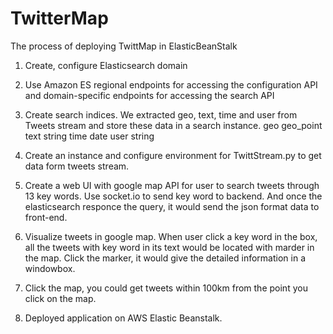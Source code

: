 # TwitterMap
The process of deploying TwittMap in ElasticBeanStalk
1. Create, configure Elasticsearch domain

2. Use Amazon ES regional endpoints for accessing the configuration API and domain-specific endpoints for accessing the search API

3. Create search indices. We extracted geo, text, time and user from Tweets stream and store these data in a search instance.
		geo geo_point
		text string
		time date
		user string

4. Create an instance and configure environment for TwittStream.py to get data form tweets stream.

5. Create a web UI with google map API for user to search tweets through 13 key words. Use socket.io to send key word to backend. And once the elasticsearch responce the query, it would send the json format data to front-end.

6. Visualize tweets in google map. When user click a key word in the box, all the tweets with key word in its text would be located with marder in the map. Click the marker, it would give the detailed information in a windowbox. 

7. Click the map, you could get tweets within 100km from the point you click on the map.

8. Deployed application on AWS Elastic Beanstalk.